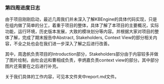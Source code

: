### 第四周进度日志

由于项目刚刚启动，最近几周我们并未深入了解KBEngine的具体代码实现，只是在组内做了简单的分工，着重于项目的整体，具体了解了本项目的主要概况，实际功能，运行环境，历史版本发展，大致的模块划分等内容。并根据大家对项目的整体了解，完成了期末报告中Abstract, Stakeholders, Context View的部分相关内容，不全之处也会在我们进一步深入了解之后进行改善。

其中，周逸帆负责项目的Introduction部分，Stakeholders部分由于内容较多并做了图片绘制，由杜会远和曹相成负责，李炳嘉负责context view的部分。其中部分图片还需要在之后进行补充。

关于我们具体的工作内容，可见本文件夹中report.md文件。
